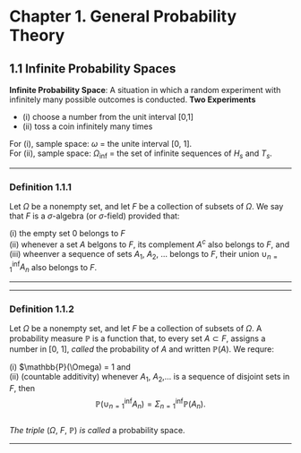 # Chapter 1. General Probability Theory

## 1.1 Infinite Probability Spaces

**Infinite Probability Space**: A situation in which a random experiment with infinitely many possible outcomes is conducted. 
**Two Experiments**   
- (i) choose a number from the unit interval [0,1]
- (ii) toss a coin infinitely many times

For  (i), sample space: $\omega$ = the unite interval [0, 1].  
For (ii), sample space: $\Omega_\inf$ = the set of infinite sequences of $H_s$ and $T_s$.

----------------------------------------------------------------
### Definition 1.1.1 
Let $\Omega$ be a nonempty set, and let $F$ be a collection of subsets of $\Omega$. We say that $F$ is a $\sigma$-algebra (or $\sigma$-field) provided that:

(i) the empty set $0$ belongs to $F$  
(ii) whenever a set $A$ belgons to $F$, its  complement $A^c$ also belongs to $F$, and    
(iii) wheenver a sequence of sets $A_1$, $A_2$, ... belongs to $F$, their union $\cup_{n=1}^{\inf} A_n$ also belongs to $F$.

----------------------------------------------------------------

----------------------------------------------------------------
### Definition 1.1.2 
Let $\Omega$ be a nonempty set, and let $F$ be a collection of subsets of $\Omega$. A probability measure $\mathbb{P}$ is a function that, to every set $A \subset F$, assigns a number in [0, 1], *called* the probability of $A$ and written $\mathbb{P}(A)$. We requre:

(i) $\mathbb{P}(\Omega) = 1 and   
(ii) (countable additivity) whenever $A_1$, $A_2$,... is a sequence of disjoint sets in $F$, then  
$$\mathbb{P}(\cup_{n=1}^{\inf} A_n) = \Sigma_{n=1}^{\inf} \mathbb{P}(A_n).$$  
*The triple* ($\Omega$, $F$, $\mathbb{P}$) *is called* a probability space.

----------------------------------------------------------------
 
 



